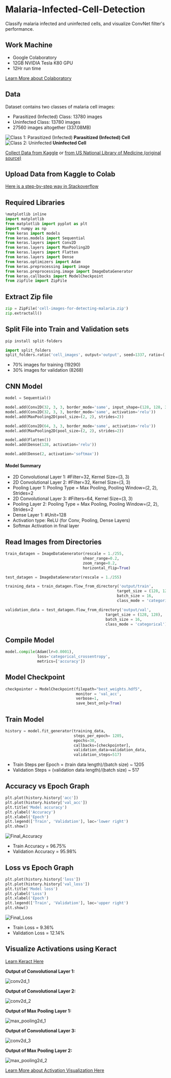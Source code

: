 # Malaria-Infected-Cell-Detection
Classify malaria infected and uninfected cells, and visualize ConvNet filter's performance.
## Work Machine
* Google Colaboratory
* 12GB NVIDIA Tesla K80 GPU
* 12Hr run time

[Learn More about Colaboratory](https://medium.com/@oribarel/getting-the-most-out-of-your-google-colab-2b0585f82403)

## Data
Dataset contains two classes of malaria cell images:
* Parasitized (Infected) Class: 13780 images
* Uninfected Class: 13780 images
* 27560 images altogether (337.08MB)

![Class 1: Parasitized (Infected)](https://user-images.githubusercontent.com/40007876/60862483-7e78dc00-a23f-11e9-8421-4445d5a2d6bc.png)
**Parasitized (Infected) Cell**
![Class 2: Uninfected](https://user-images.githubusercontent.com/40007876/60862499-83d62680-a23f-11e9-9ce9-a170b64f81a7.png)
**Uninfected Cell**

[Collect Data from Kaggle](https://www.kaggle.com/iarunava/cell-images-for-detecting-malaria)
 or [from US National Library of Medicine (original source)](https://ceb.nlm.nih.gov/repositories/malaria-datasets/)
 
 ## Upload Data from Kaggle to Colab
 [Here is a step-by-step way in Stackoverflow](https://stackoverflow.com/questions/49310470/using-kaggle-datasets-in-google-colab)
 
 ## Required Libraries
 
```python
%matplotlib inline
import matplotlib
from matplotlib import pyplot as plt
import numpy as np
from keras import models
from keras.models import Sequential
from keras.layers import Conv2D
from keras.layers import MaxPooling2D
from keras.layers import Flatten
from keras.layers import Dense
from keras.optimizers import Adam
from keras.preprocessing import image
from keras.preprocessing.image import ImageDataGenerator
from keras.callbacks import ModelCheckpoint
from zipfile import ZipFile
```

## Extract Zip file

```python
zip = ZipFile('cell-images-for-detecting-malaria.zip')
zip.extractall()
```

## Split File into Train and Validation sets

```python
pip install split-folders

import split_folders
split_folders.ratio('cell_images', output='output', seed=1337, ratio=(.7, .3, 0))
```

* 70% images for training (19290)
* 30% images for validation (8268)

## CNN Model

```python
model = Sequential()

model.add(Conv2D(32, 3, 3, border_mode='same', input_shape=(128, 128, 3), activation='relu'))
model.add(Conv2D(32, 3, 3, border_mode='same', activation='relu'))
model.add(MaxPooling2D(pool_size=(2, 2), strides=2))

model.add(Conv2D(64, 3, 3, border_mode='same', activation='relu'))
model.add(MaxPooling2D(pool_size=(2, 2), strides=2))

model.add(Flatten())
model.add(Dense(128, activation='relu'))

model.add(Dense(2, activation='softmax'))
```

#### Model Summary
* 2D Convolutional Layer 1: #Filter=32, Kernel Size=(3, 3)
* 2D Convolutional Layer 2: #Filter=32, Kernel Size=(3, 3)
* Pooling Layer 1: Pooling Type = Max Pooling, Pooling Window=(2, 2), Strides=2
* 2D Convolutional Layer 3: #Filters=64, Kernel Size=(3, 3)
* Pooling Layer 2: Pooling Type = Max Pooling, Pooling Window=(2, 2), Strides=2
* Dense Layer 1: #Unit=128
* Activation type: ReLU (for Conv, Pooling, Dense Layers)
* Softmax Activation in final layer


## Read Images from Directories

```python
train_datagen = ImageDataGenerator(rescale = 1./255,
                                  shear_range=0.2,
                                  zoom_range=0.2,
                                  horizontal_flip=True)

test_datagen = ImageDataGenerator(rescale = 1./255)

training_data = train_datagen.flow_from_directory('output/train',
                                                 target_size = (128, 128),
                                                 batch_size = 16,
                                                 class_mode = 'categorical')

validation_data = test_datagen.flow_from_directory('output/val',
                                            target_size = (128, 128),
                                            batch_size = 16,
                                            class_mode = 'categorical')
```

## Compile Model

```python
model.compile(Adam(lr=0.0001), 
              loss='categorical_crossentropy', 
              metrics=['accuracy'])
```

## Model Checkpoint

```python
checkpointer = ModelCheckpoint(filepath="best_weights.hdf5", 
                               monitor = 'val_acc',
                               verbose=1, 
                               save_best_only=True)
```

## Train Model

```python
history = model.fit_generator(training_data,
                              steps_per_epoch= 1205,
                              epochs=30,
                              callbacks=[checkpointer],
                              validation_data=validation_data,
                              validation_steps=517)
```

* Train Steps per Epoch = (train data length)/(batch size) ~ 1205
* Validation Steps = (validation data length)/(batch size) ~ 517

## Accuracy vs Epoch Graph

```python
plt.plot(history.history['acc'])
plt.plot(history.history['val_acc'])
plt.title('Model accuracy')
plt.ylabel('Accuracy')
plt.xlabel('Epoch')
plt.legend(['Train', 'Validation'], loc='lower right')
plt.show()
```

![Final_Accuracy](https://user-images.githubusercontent.com/40007876/60872144-04078680-a256-11e9-8256-14464e62381f.png)

* Train Accuracy = 96.75%
* Validation Accuracy = 95.98%

## Loss vs Epoch Graph

```python
plt.plot(history.history['loss'])
plt.plot(history.history['val_loss'])
plt.title('Model loss')
plt.ylabel('Loss')
plt.xlabel('Epoch')
plt.legend(['Train', 'Validation'], loc='upper right')
plt.show()
```

![Final_Loss](https://user-images.githubusercontent.com/40007876/60872161-0964d100-a256-11e9-8012-9c49513aa879.png)

* Train Loss = 9.36%
* Validation Loss = 12.14%

## Visualize Activations using Keract

[Learn Keract Here](https://github.com/philipperemy/keract)

**Output of Convolutional Layer 1:**

![conv2d_1](https://user-images.githubusercontent.com/40007876/60874015-23ec7980-a259-11e9-8bf3-4f6f2bf587f0.png)

**Output of Convolutional Layer 2:**

![conv2d_2](https://user-images.githubusercontent.com/40007876/60874025-28b12d80-a259-11e9-9a59-76f1563e712f.png)

**Output of Max Pooling Layer 1:**

![max_pooling2d_1](https://user-images.githubusercontent.com/40007876/60874002-1df69880-a259-11e9-9caa-c7f2fdf5b7ff.png)

**Output of Convolutional Layer 3:**

![conv2d_3](https://user-images.githubusercontent.com/40007876/60874032-2cdd4b00-a259-11e9-8ac4-42bf765be4a9.png)

**Output of Max Pooling Layer 2:**

![max_pooling2d_2](https://user-images.githubusercontent.com/40007876/60873889-eab40980-a258-11e9-95fd-9677a83fcb14.png)

[Learn More about Activation Visualization Here](https://towardsdatascience.com/visualizing-intermediate-activation-in-convolutional-neural-networks-with-keras-260b36d60d0)

